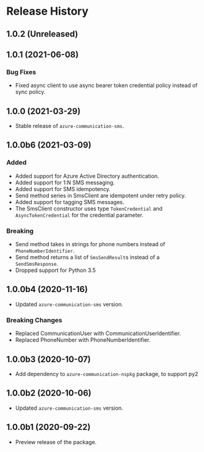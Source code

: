 # Release History

## 1.0.2 (Unreleased)


## 1.0.1 (2021-06-08)
### Bug Fixes
- Fixed async client to use async bearer token credential policy instead of sync policy.


## 1.0.0 (2021-03-29)
- Stable release of `azure-communication-sms`.

## 1.0.0b6 (2021-03-09)
### Added
- Added support for Azure Active Directory authentication.
- Added support for 1:N SMS messaging.
- Added support for SMS idempotency.
- Send method series in SmsClient are idempotent under retry policy.
- Added support for tagging SMS messages.
- The SmsClient constructor uses type `TokenCredential` and `AsyncTokenCredential` for the credential parameter.

### Breaking
- Send method takes in strings for phone numbers instead of `PhoneNumberIdentifier`.
- Send method returns a list of `SmsSendResult`s instead of a `SendSmsResponse`.
- Dropped support for Python 3.5

## 1.0.0b4 (2020-11-16)
- Updated `azure-communication-sms` version.

### Breaking Changes
- Replaced CommunicationUser with CommunicationUserIdentifier.
- Replaced PhoneNumber with PhoneNumberIdentifier.

## 1.0.0b3 (2020-10-07)
- Add dependency to `azure-communication-nspkg` package, to support py2

## 1.0.0b2 (2020-10-06)
- Updated `azure-communication-sms` version.

## 1.0.0b1 (2020-09-22)
- Preview release of the package.
